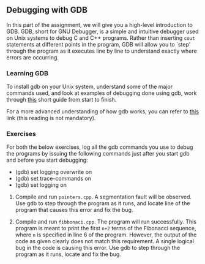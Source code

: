## Debugging with GDB

In this part of the assignment, we will give you a high-level introduction to GDB. GDB, short for GNU Debugger, is a simple and intuitive debugger used on Unix systems to debug C and C++ programs. Rather than inserting <code>cout</code> statements at different points in the program, GDB will allow you to `step' through the program as it executes line by line to understand exactly where errors are occurring.

### Learning GDB

To install gdb on your Unix system, understand some of the major commands used, and look at examples of debugging done using gdb, work through [this](https://www.tutorialspoint.com/gnu_debugger/gdb_quick_guide.htm) short guide from start to finish.

For a more advanced understanding of how gdb works, you can refer to [this](http://web.mit.edu/gnu/doc/html/gdb_toc.html) link (this reading is not mandatory).

### Exercises

For both the below exercises, log all the gdb commands you use to debug the programs by issuing the following commands just after you start gdb and before you start debugging:

- (gdb) set logging overwrite on
- (gdb) set trace-commands on
- (gdb) set logging on

1. Compile and run <code>pointers.cpp</code>. A segmentation fault will be observed. Use gdb to step through the program as it runs, and locate line of the program that causes this error and fix the bug.

2. Compile and run <code>fibbonaci.cpp</code>. The program will run successfully. This program is meant to print the first <code>n+2</code> terms of the Fibonacci sequence, where <code>n</code> is specified in line 6 of the program. However, the output of the code as given clearly does not match this requirement. A single logical bug in the code is causing this error. Use gdb to step through the program as it runs, locate and fix the bug.
